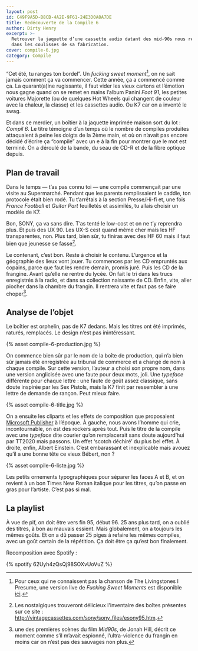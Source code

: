 ```yaml
---
layout: post
id: C49F9A5D-B8CB-4A2E-9F61-24E3D0A8A7DE
title: Redécouverte de la Compile 6
author: Dirty Henry
excerpt: >-
  Retrouver la jaquette d’une cassette audio datant des mid-90s nous replonge
  dans les coulisses de sa fabrication.
cover: compile-6.jpg
category: Compile
---
```


“Cet été, tu ranges ton bordel”. Un _fucking sweet moment_[^2], on ne sait
jamais comment ça va commencer. Cette année, ça a commencé comme ça. La
quarant(a)ine rugissante, il faut vider les vieux cartons et l’émotion nous
gagne quand on se remet en mains l’album Panini _Foot 91_, les petites voitures
Majorette (ou de quelques Hot Wheels qui changent de couleur avec la chaleur, la
classe) et les cassettes audio. Ou K7 car on a inventé le swag.

Et dans ce merdier, un boîtier à la jaquette imprimée maison sort du lot :
_Compil 6_. Le titre témoigne d’un temps où le nombre de compiles produites
attaquaient à peine les doigts de la 2ème main, et où on n’avait pas encore
décidé d’écrire ça “compile” avec un e à la fin pour montrer que le mot est
terminé. On a déroulé de la bande, du seau de CD-R et de la fibre optique
depuis.

## Plan de travail

Dans le temps — t’as pas connu toi — une compile commençait par une visite au
Supermarché. Pendant que les parents remplissaient le caddie, ton protocole
était bien rodé. Tu t’arrêtais à la section Presse/Hi-fi et, une fois _France
Football_ et _Guitar Part_ feuilletés et assimilés, tu allais choisir un modèle
de K7.

Bon, SONY, ça va sans dire. T’as tenté le low-cost et on ne t’y reprendra plus.
Et puis des UX 90. Les UX-S cest quand même cher mais les HF transparentes, non.
Plus tard, bien sûr, tu finiras avec des HF 60 mais il faut bien que jeunesse se
fasse[^3].

Le contenant, c’est bon. Reste à choisir le contenu. L’urgence et la géographie
des lieux vont jouer. Tu commences par les CD empruntés aux copains, parce que
faut les rendre demain, promis juré. Puis les CD de la frangine. Avant qu’elle
ne rentre du lycée. On fait le tri dans les trucs enregistrés à la radio, et
dans sa collection naissante de CD. Enfin, vite, aller piocher dans la chambre
du frangin. Il rentrera vite et faut pas se faire choper[^1].

## Analyse de l’objet

Le boîtier est orphelin, pas de K7 dedans. Mais les titres ont été imprimés,
raturés, remplacés. Le design n’est pas inintéressant.

{% asset compile-6-production.jpg %}

On commence bien sûr par le nom de la boîte de production, qui n’a bien sûr
jamais été enregistrée au tribunal de commerce et a changé de nom à chaque
compile. Sur cette version, l’auteur a choisi son propre nom, dans une version
anglicisée avec une faute pour deux mots, joli. Une _typeface_ différente pour
chaque lettre : une faute de goût assez classique, sans doute inspirée par les
Sex Pistols, mais la K7 finit par ressembler à une lettre de demande de rançon.
Peut mieux faire.

{% asset compile-6-title.jpg %}

On a ensuite les cliparts et les effets de composition que proposaient
[Microsoft Publisher][1] à l’époque. À gauche, nous avons l’homme qui crie,
incontournable, on est des rockers après tout. Puis le titre de la compile avec
une _typeface_ dite courier qu’on remplacerait sans doute aujourd’hui par TT2020
mais passons. Un effet ‘scotch déchiré’ du plus bel effet. À droite, enfin,
Albert Einstein. C’est embarassant et inexplicable mais avouez qu’il a une bonne
tête ce vieux Bébert, non ?

{% asset compile-6-liste.jpg %}

Les petits ornements typographiques pour séparer les faces A et B, et on revient
à un bon Times New Roman italique pour les titres, qu’on passe en gras pour
l’artiste. C’est pas si mal.

## La playlist

À vue de pif, on doit être vers fin 95, début 96. 25 ans plus tard, on a oublié
des titres, à bon au mauvais essient. Mais globalement, on a toujours les mêmes
goûts. Et on a dû passer 25 piges à refaire les mêmes compiles, avec un goût
certain de la répétition. Ça doit être ça qu’est bon finalement.

Recomposition avec Spotify :

{% spotify 62Uyh4zQsQj98SOXvUoVuZ %}

[1]: https://en.wikipedia.org/wiki/Microsoft_Publisher

[^1]:
    une des premières scènes du film _Mid90s_, de Jonah Hill, décrit ce moment
    comme s’il m’avait espionné, l’ultra-violence du frangin en moins car on
    n’est pas des sauvages non plus.

[^2]:
    Pour ceux qui ne connaissent pas la chanson de The Livingstones I Presume,
    une version live de _Fucking Sweet Moments_ est disponible
    [ici](https://vimeo.com/15002977).

[^3]:
    Les nostalgiques trouveront délicieux l'inventaire des boîtes présentes sur
    ce site : http://vintagecassettes.com/sony/sony_files/esony95.htm.
